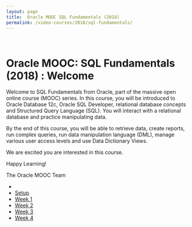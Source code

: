```yaml
---
layout: page
title:  Oracle MOOC SQL Fundamentals (2018)
permalink: /video-courses/2018/sql-fundamentals/
---
```


<br/>

# Oracle MOOC: SQL Fundamentals (2018) : Welcome


Welcome to SQL Fundamentals from Oracle, part of the massive open online course (MOOC) series.  In this course, you will be introduced to Oracle Database 12c, Oracle SQL Developer, relational database concepts and Structured Query Language (SQL).  You will interact with a relational database and practice manipulating data. 

By the end of this course, you will be able to retrieve data, create reports, run complex queries, run data manipulation language (DML), manage various user access levels and use Data Dictionary Views.

We are excited you are interested in this course.

Happy Learning!

 
The Oracle MOOC Team


<ul>
    <li><a href="/video-courses/2018/sql-fundamentals/welcome/"Welcome</a></li>
    <li><a href="/video-courses/2018/sql-fundamentals/setup/">Setup</a></li>
    <li><a href="/video-courses/2018/sql-fundamentals/week-1/">Week 1</a></li>
    <li><a href="/video-courses/2018/sql-fundamentals/week-2/">Week 2</a></li>
    <li><a href="/video-courses/2018/sql-fundamentals/week-3/">Week 3</a></li>
    <li><a href="/video-courses/2018/sql-fundamentals/week-4/">Week 4</a></li>
</ul>
